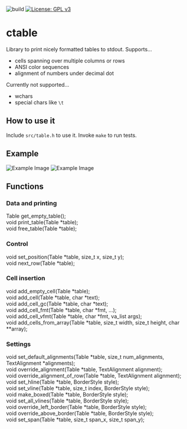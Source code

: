 ![build](https://github.com/PhilippHochmann/ctable/workflows/build/badge.svg)
[![License: GPL v3](https://img.shields.io/badge/License-GPL%20v3-blue.svg)](http://www.gnu.org/licenses/gpl-3.0)

# ctable
Library to print nicely formatted tables to stdout.
Supports...
* cells spanning over multiple columns or rows
* ANSI color sequences
* alignment of numbers under decimal dot

Currently not supported...
* wchars
* special chars like ```\t```

## How to use it
Include ```src/table.h``` to use it. Invoke ```make``` to run tests.

## Example
![Example Image](https://raw.githubusercontent.com/PhilippHochmann/ctable/master/example.png)
![Example Image](https://raw.githubusercontent.com/PhilippHochmann/ctable/master/example2.png)

## Functions
### Data and printing
Table get_empty_table();  
void print_table(Table *table);  
void free_table(Table *table);  

### Control
void set_position(Table *table, size_t x, size_t y);  
void next_row(Table *table);  

### Cell insertion
void add_empty_cell(Table *table);  
void add_cell(Table *table, char *text);  
void add_cell_gc(Table *table, char *text);  
void add_cell_fmt(Table *table, char *fmt, ...);  
void add_cell_vfmt(Table *table, char *fmt, va_list args);  
void add_cells_from_array(Table *table, size_t width, size_t height, char **array);  

### Settings
void set_default_alignments(Table *table, size_t num_alignments, TextAlignment *alignments);  
void override_alignment(Table *table, TextAlignment alignment);  
void override_alignment_of_row(Table *table, TextAlignment alignment);  
void set_hline(Table *table, BorderStyle style);  
void set_vline(Table *table, size_t index, BorderStyle style);  
void make_boxed(Table *table, BorderStyle style);  
void set_all_vlines(Table *table, BorderStyle style);  
void override_left_border(Table *table, BorderStyle style);  
void override_above_border(Table *table, BorderStyle style);  
void set_span(Table *table, size_t span_x, size_t span_y);  
